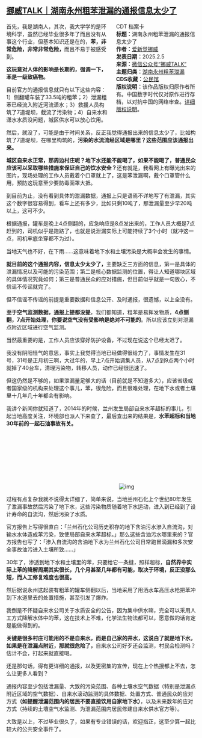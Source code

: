 <!--1738798400000-->
[挪威TALK｜湖南永州粗苯泄漏的通报信息太少了](https://chinadigitaltimes.net/chinese/715630.html)
------

<div style="width:42%;float:right;padding-left:20px"><div class="su-spoiler su-spoiler-style-fancy su-spoiler-icon-chevron-circle" data-scroll-offset="0" data-anchor-in-url="no"><div class="su-spoiler-title" tabindex="0" role="button"><span class="su-spoiler-icon"></span>CDT 档案卡</div><div class="su-spoiler-content su-u-clearfix su-u-trim"><strong>标题：</strong>湖南永州粗苯泄漏的通报信息太少了<br><strong>作者：</strong><a href="https://chinadigitaltimes.net/space/挪威TALK" target="_blank">爱新觉挪威</a><br><strong>发表日期：</strong>2025.2.5<br><strong>来源：</strong><a href="https://archive.is/Zc7gZ" target="_blank">微信公众号“挪威TALK”</a><br><strong>主题归类：</strong><a href="https://chinadigitaltimes.net/space/湖南永州粗苯泄漏" target="_blank">湖南永州粗苯泄漏</a><br><strong>CDS收藏：</strong><a href="https://chinadigitaltimes.net/space/%E5%85%AC%E6%B0%91%E9%A6%86" target="_blank" rel="noopener">公民馆</a><br><strong>版权说明：</strong>该作品版权归原作者所有。中国数字时代仅对原作进行存档，以对抗中国的网络审查。<a href="https://chinadigitaltimes.net/chinese/copyright">详细版权说明</a>。</div></div></div><p>首先，我是湖南人，其次，我大学学的是环境科学，虽然已经毕业很多年了而且没有从事这个行业，但基本知识还是在的，<strong>苯，非常危险，非常非常危险，</strong>而且不易于被感受到。</p><p><strong>这玩意对人体的影响是长期的，强调一下，苯是一级致癌物。</strong></p><p>目前官方的通报信息就只有以下这些内容：1）侧翻罐车装了33.5吨的粗苯；2）泄漏粗苯已经流入附近河流潇水；3）救援人员构筑了7道堤坝，截流了污染物；4）自来水和潇水水质没问题，城区供水可以放心饮用。</p><p>然后，就没了，可能是由于时间关系，反正我觉得通报出来的信息太少了，比如构筑了7道堤坝，在哪里构筑的，<strong>污染的水流流经区域是哪里？这些范围应该通报出来。</strong></p><p><strong>城区自来水正常，那周边村庄呢？地下水还能不能喝了，如果不能喝了，普通民众应该可以采取哪些措施来保证自己的饮水安全？</strong>还有就是，我看网上有曝光出来的图片，现场处理的工作人员戴着个口罩就上了，这是苯泄漏啊，戴个口罩管什么用，预防这玩意至少要防毒面罩大抵。</p><p>到目前为止，没有看到具体的泄漏数据，通报上只是语焉不详地写了有泄漏，其实这个数字很容易得到，看车上还有多少，比如只剩10吨了，那泄漏量至少早20吨以上，这可不少。</p><p>根据通报，罐车是晚上4点侧翻的，应急响应是8点发出来的，工作人员大概是7点赶到的，司机似乎是跑路了，也就是说泄漏实际上可能持续了3个小时（就冲这一点，司机牢底坐穿都不为过）。</p><p>当地天气也不好，在下雨……这意味着地下水和土壤污染是大概率会发生的事情。</p><p><strong>就目前的这个通报内容，信息太少太少了，</strong>主要缺乏三方面的信息，第一是具体的泄漏情况以及可能的污染范围；第二是核心数据监测的位置，得让人知道哪块区域的具体情况究竟如何；第三是普通民众的应对措施，但目前似乎就是一句放心，不信谣不传谣就完了。</p><p>但不信谣不传谣的前提是重要数据和信息公开、及时通报，很遗憾，以上全没有。</p><p><strong>至于空气监测数据，通报上提都没提</strong>，我们都知道，粗苯是易挥发物质，<strong>4点侧翻，7点开始处理，你要说空气没有受影响是绝对不可能的</strong>。所以应该立刻对泄漏点附近区域进行空气监测。</p><p>当然最重要的是，工作人员应该穿好防护设备，不过现在说这个已经太迟了。</p><p>我没有阴阳怪气的意思，事实上我觉得当地已经做得很给力了，事情发生在31号，31号是正月初三啊，大过年的，早上7点开始调集人员，从7点到9点两个小时就掉了40台车，清理污染物，转移人员，动作已经很迅速了。</p><p>但这仍然是不够的，如果泄漏量足够大的话（目前就是不知道多大），应该省级或者国家级的机构来处理这个事儿，苯，很危险，而且很难处理，在地下水或者土壤里十几年几十年都会有影响。</p><p>我讲个新闻你就知道了，2014年的时候，兰州发生局部自来水苯超标的事儿，引起当地高度关注，环境部也派人下来查了，最后查出来的结果是，<strong>水苯超标和当地30年前的一起石油事故有关。</strong></p><p><img decoding="async" src="data:image/svg+xml,%3Csvg%20xmlns='http://www.w3.org/2000/svg'%20viewBox='0%200%200%200'%3E%3C/svg%3E" alt="img" data-lazy-src="https://chinadigitaltimes.net/chinese/files/2025/02/post-715630-67a3f3bc1a3a9."><noscript><img decoding="async" src="https://chinadigitaltimes.net/chinese/files/2025/02/post-715630-67a3f3bc1a3a9." alt="img"></noscript></p><p>过程有点复杂我就不说得太详细了，简单来说，当地兰州石化上个世纪80年发生了泄漏事故然后污染了地下水，这些污染物质随着地下水运动，进入到已经到了设计寿命的自流沟，然后污染了水质。</p><p>官方报告上写得很直白：「兰州石化公司历史积存的地下含油污水渗入自流沟，对输水水体造成苯污染，致使局部自来水苯超标。」那么这些含油污水哪里来的？官方报告也写了：「渗入自流沟的含油地下水为兰州石化公司日常跑冒滴漏和多次安全事故油污进入土壤所致……」</p><p>30年了，渗透到地下水和土壤里的苯，只要给它一条缝，照样超标，<strong>自然界中实际上苯的降解周期其实很长，几个月甚至几年都有可能，取决于环境，反正没那么短，而人工修复难度也很高。</strong></p><p>然后据说永州这起装有粗苯的罐车侧翻以后，当地采用了用洒水车高压水枪把苯冲到下水道里去的处置措施，甚至引发了爆炸。</p><p>我倒是不怀疑自来水公司关于水质安全的公告，因为集中供水嘛，完全可以采用人工方式降解水体中的苯，这在技术上不难，化学法生物法都可以，愿意做的话肯定是能做得到的。</p><p><strong>关键是很多村庄可能用的不是自来水，而是自己家的井水，这说白了就是地下水，如果是在泄漏点附近，那就很危险了，</strong>自来水公司好歹还会监测，村民会检测吗？估计不会，打起来就直接喝。</p><p>还是那句话，得有更详细的通报，以及更密集的宣传，现在上个热搜都上不去，怎么让更多人看到？</p><p>通报内容至少包括泄漏量、大致的污染范围、各种土壤水空气数据（特别是泄漏点附近区域的空气数据）、自来水滚动监测的具体数据、处置方式、普通民众的应对方式<strong>（如提醒泄漏范围内的居民不要直接饮用自家地下水）</strong>，以及未来数年的应对方式（持续的土壤空气水监测、为泄漏范围内居民修建自来水供水官方等）。</p><p>大致是以上，不过毕业很久了，如果有专业错误的话，欢迎指正，这至少算一起比较大的公共安全事件了。</p><div class="addtoany_share_save_container addtoany_content addtoany_content_bottom"><div class="a2a_kit a2a_kit_size_32 addtoany_list" data-a2a-url="https://chinadigitaltimes.net/chinese/715630.html" data-a2a-title="挪威TALK｜湖南永州粗苯泄漏的通报信息太少了"><a class="a2a_button_facebook" href="https://www.addtoany.com/add_to/facebook?linkurl=https%3A%2F%2Fchinadigitaltimes.net%2Fchinese%2F715630.html&amp;linkname=%E6%8C%AA%E5%A8%81TALK%EF%BD%9C%E6%B9%96%E5%8D%97%E6%B0%B8%E5%B7%9E%E7%B2%97%E8%8B%AF%E6%B3%84%E6%BC%8F%E7%9A%84%E9%80%9A%E6%8A%A5%E4%BF%A1%E6%81%AF%E5%A4%AA%E5%B0%91%E4%BA%86" title="Facebook" rel="nofollow noopener" target="_blank"></a><a class="a2a_button_twitter" href="https://www.addtoany.com/add_to/twitter?linkurl=https%3A%2F%2Fchinadigitaltimes.net%2Fchinese%2F715630.html&amp;linkname=%E6%8C%AA%E5%A8%81TALK%EF%BD%9C%E6%B9%96%E5%8D%97%E6%B0%B8%E5%B7%9E%E7%B2%97%E8%8B%AF%E6%B3%84%E6%BC%8F%E7%9A%84%E9%80%9A%E6%8A%A5%E4%BF%A1%E6%81%AF%E5%A4%AA%E5%B0%91%E4%BA%86" title="Twitter" rel="nofollow noopener" target="_blank"></a><a class="a2a_button_telegram" href="https://www.addtoany.com/add_to/telegram?linkurl=https%3A%2F%2Fchinadigitaltimes.net%2Fchinese%2F715630.html&amp;linkname=%E6%8C%AA%E5%A8%81TALK%EF%BD%9C%E6%B9%96%E5%8D%97%E6%B0%B8%E5%B7%9E%E7%B2%97%E8%8B%AF%E6%B3%84%E6%BC%8F%E7%9A%84%E9%80%9A%E6%8A%A5%E4%BF%A1%E6%81%AF%E5%A4%AA%E5%B0%91%E4%BA%86" title="Telegram" rel="nofollow noopener" target="_blank"></a><a class="a2a_button_reddit" href="https://www.addtoany.com/add_to/reddit?linkurl=https%3A%2F%2Fchinadigitaltimes.net%2Fchinese%2F715630.html&amp;linkname=%E6%8C%AA%E5%A8%81TALK%EF%BD%9C%E6%B9%96%E5%8D%97%E6%B0%B8%E5%B7%9E%E7%B2%97%E8%8B%AF%E6%B3%84%E6%BC%8F%E7%9A%84%E9%80%9A%E6%8A%A5%E4%BF%A1%E6%81%AF%E5%A4%AA%E5%B0%91%E4%BA%86" title="Reddit" rel="nofollow noopener" target="_blank"></a><a class="a2a_button_whatsapp" href="https://www.addtoany.com/add_to/whatsapp?linkurl=https%3A%2F%2Fchinadigitaltimes.net%2Fchinese%2F715630.html&amp;linkname=%E6%8C%AA%E5%A8%81TALK%EF%BD%9C%E6%B9%96%E5%8D%97%E6%B0%B8%E5%B7%9E%E7%B2%97%E8%8B%AF%E6%B3%84%E6%BC%8F%E7%9A%84%E9%80%9A%E6%8A%A5%E4%BF%A1%E6%81%AF%E5%A4%AA%E5%B0%91%E4%BA%86" title="WhatsApp" rel="nofollow noopener" target="_blank"></a><a class="a2a_button_email" href="https://www.addtoany.com/add_to/email?linkurl=https%3A%2F%2Fchinadigitaltimes.net%2Fchinese%2F715630.html&amp;linkname=%E6%8C%AA%E5%A8%81TALK%EF%BD%9C%E6%B9%96%E5%8D%97%E6%B0%B8%E5%B7%9E%E7%B2%97%E8%8B%AF%E6%B3%84%E6%BC%8F%E7%9A%84%E9%80%9A%E6%8A%A5%E4%BF%A1%E6%81%AF%E5%A4%AA%E5%B0%91%E4%BA%86" title="Email" rel="nofollow noopener" target="_blank"></a><a class="a2a_button_copy_link" href="https://www.addtoany.com/add_to/copy_link?linkurl=https%3A%2F%2Fchinadigitaltimes.net%2Fchinese%2F715630.html&amp;linkname=%E6%8C%AA%E5%A8%81TALK%EF%BD%9C%E6%B9%96%E5%8D%97%E6%B0%B8%E5%B7%9E%E7%B2%97%E8%8B%AF%E6%B3%84%E6%BC%8F%E7%9A%84%E9%80%9A%E6%8A%A5%E4%BF%A1%E6%81%AF%E5%A4%AA%E5%B0%91%E4%BA%86" title="Copy Link" rel="nofollow noopener" target="_blank"></a><a class="a2a_dd addtoany_share_save addtoany_share" href="https://www.addtoany.com/share"></a></div></div>
